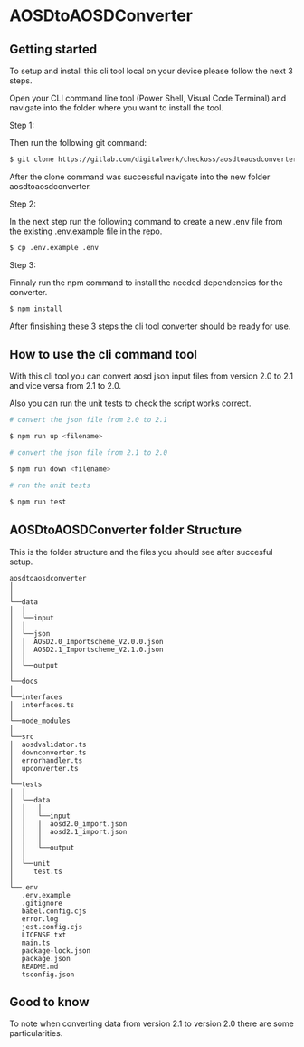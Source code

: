 # AOSDtoAOSDConverter

## Getting started

To setup and install this cli tool local on your device please follow the next 3 steps.

Open your CLI command line tool (Power Shell, Visual Code Terminal) and navigate into the folder where you want to install the tool.

Step 1:

Then run the following git command:


```sh
$ git clone https://gitlab.com/digitalwerk/checkoss/aosdtoaosdconverter.git

```

After the clone command was successful navigate into the new folder aosdtoaosdconverter.

Step 2:

In the next step run the following command to create a new .env file from the existing .env.example file in the repo.

```sh
$ cp .env.example .env

```

Step 3:

Finnaly run the npm command to install the needed dependencies for the converter.

```sh
$ npm install

```

After finsishing these 3 steps the cli tool converter should be ready for use.

## How to use the cli command tool

With this cli tool you can convert aosd json input files from version 2.0 to 2.1 and vice versa from 2.1 to 2.0.

Also you can run the unit tests to check the script works correct.

```sh
# convert the json file from 2.0 to 2.1

$ npm run up <filename>

# convert the json file from 2.1 to 2.0

$ npm run down <filename>

# run the unit tests

$ npm run test

```

## AOSDtoAOSDConverter folder Structure

This is the folder structure and the files you should see after succesful setup.

```
aosdtoaosdconverter
│	
│	
└──data
│  │
│  └──input
│  │
│  └──json
│  │  AOSD2.0_Importscheme_V2.0.0.json
│  │  AOSD2.1_Importscheme_V2.1.0.json
│  │
│  └──output
│	
└──docs 
│	
└──interfaces
│  interfaces.ts
│	
└──node_modules 
│	
└──src
│  aosdvalidator.ts
│  downconverter.ts
│  errorhandler.ts
│  upconverter.ts
│	
└──tests
│  │
│  └──data
│  │   │
│  │   └──input
│  │   │  aosd2.0_import.json
│  │   │  aosd2.1_import.json
│  │   │
│  │   └──output
│  │
│  └──unit
│     test.ts
│
└──.env
   .env.example
   .gitignore
   babel.config.cjs
   error.log
   jest.config.cjs
   LICENSE.txt
   main.ts
   package-lock.json
   package.json
   README.md
   tsconfig.json

```

## Good to know

To note when converting data from version 2.1 to version 2.0 there are some particularities.


